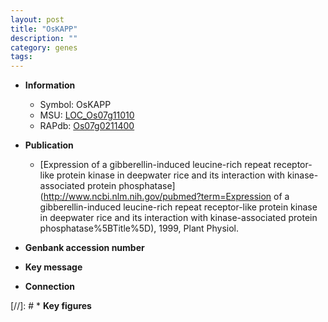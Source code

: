 ```yaml
---
layout: post
title: "OsKAPP"
description: ""
category: genes
tags: 
---
```


* **Information**  
    + Symbol: OsKAPP  
    + MSU: [LOC_Os07g11010](http://rice.uga.edu/cgi-bin/ORF_infopage.cgi?orf=LOC_Os07g11010)  
    + RAPdb: [Os07g0211400](https://rapdb.dna.affrc.go.jp/locus/?name=Os07g0211400)  

* **Publication**  
    + [Expression of a gibberellin-induced leucine-rich repeat receptor-like protein kinase in deepwater rice and its interaction with kinase-associated protein phosphatase](http://www.ncbi.nlm.nih.gov/pubmed?term=Expression of a gibberellin-induced leucine-rich repeat receptor-like protein kinase in deepwater rice and its interaction with kinase-associated protein phosphatase%5BTitle%5D), 1999, Plant Physiol.

* **Genbank accession number**  

* **Key message**  

* **Connection**  

[//]: # * **Key figures**  


